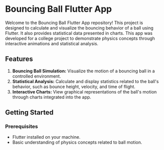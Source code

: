 # Bouncing Ball Flutter App

Welcome to the Bouncing Ball Flutter App repository! This project is designed to calculate and visualize the bouncing behavior of a ball using Flutter. 
It also provides statistical data presented in charts.
This app was developed for a college project to demonstrate physics concepts through interactive animations and statistical analysis.

## Features

1. **Bouncing Ball Simulation:** Visualize the motion of a bouncing ball in a controlled environment.
2. **Statistical Analysis:** Calculate and display statistics related to the ball's behavior, such as bounce height, velocity, and time of flight.
3. **Interactive Charts:** View graphical representations of the ball's motion through charts integrated into the app.

## Getting Started

### Prerequisites

- Flutter installed on your machine.
- Basic understanding of physics concepts related to ball motion.

